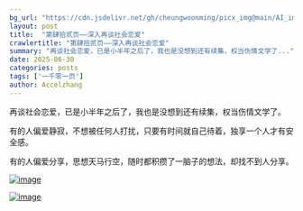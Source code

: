 ```yaml
---
bg_url: "https://cdn.jsdelivr.net/gh/cheungwoonming/picx_img@main/AI_img2/image-012.jpg"
layout: post
title:  "第肆拾贰页——深入再谈社会恋爱"
crawlertitle: "第肆拾贰页——深入再谈社会恋爱"
summary: "再谈社会恋爱，已是小半年之后了，我也是没想到还有续集，权当伤情文学了..."
date: 2025-06-30
categories: posts
tags: ['一千零一页']
author: Accelzhang
---
```


再谈社会恋爱，已是小半年之后了，我也是没想到还有续集，权当伤情文学了。



有的人偏爱静寂，不想被任何人打扰，只要有时间就自己待着，独享一个人才有安全感。

有的人偏爱分享，思想天马行空，随时都积攒了一脑子的想法，却找不到人分享。

[![image]({{site.images}}/2025/2025-06-30.png)]({{site.images}}/2025/2025-06-30.png)


[![image](https://cdn.jsdelivr.net/gh/cheungwoonming/picx_img@main/AI_img2/image-012.jpg)](https://cdn.jsdelivr.net/gh/cheungwoonming/picx_img@main/AI_img2/image-012.jpg)
